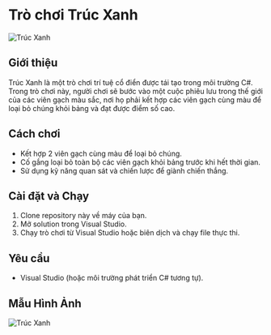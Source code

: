 # Trò chơi Trúc Xanh

![Trúc Xanh](truc_xanh_screenshot.png)

## Giới thiệu

Trúc Xanh là một trò chơi trí tuệ cổ điển được tái tạo trong môi trường C#. Trong trò chơi này, người chơi sẽ bước vào một cuộc phiêu lưu trong thế giới của các viên gạch màu sắc, nơi họ phải kết hợp các viên gạch cùng màu để loại bỏ chúng khỏi bảng và đạt được điểm số cao.

## Cách chơi

- Kết hợp 2 viên gạch cùng màu để loại bỏ chúng.
- Cố gắng loại bỏ toàn bộ các viên gạch khỏi bảng trước khi hết thời gian.
- Sử dụng kỹ năng quan sát và chiến lược để giành chiến thắng.

## Cài đặt và Chạy

1. Clone repository này về máy của bạn.
2. Mở solution trong Visual Studio.
3. Chạy trò chơi từ Visual Studio hoặc biên dịch và chạy file thực thi.

## Yêu cầu

- Visual Studio (hoặc môi trường phát triển C# tương tự).

## Mẫu Hình Ảnh

![Trúc Xanh](truc_xanh_gameplay.png)
